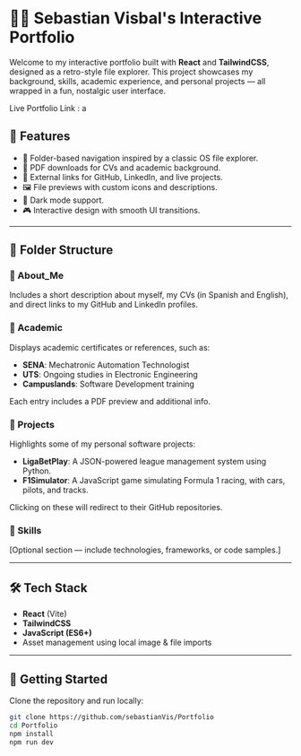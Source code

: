 # 🧑‍💻 Sebastian Visbal's Interactive Portfolio

Welcome to my interactive portfolio built with **React** and **TailwindCSS**, designed as a retro-style file explorer. This project showcases my background, skills, academic experience, and personal projects — all wrapped in a fun, nostalgic user interface.

Live Portfolio Link : a

## 🌟 Features

- 📁 Folder-based navigation inspired by a classic OS file explorer.
- 📄 PDF downloads for CVs and academic background.
- 🔗 External links for GitHub, LinkedIn, and live projects.
- 🖼️ File previews with custom icons and descriptions.
- 🌙 Dark mode support.
- 🎮 Interactive design with smooth UI transitions.

---

## 📂 Folder Structure

### 📁 About_Me
Includes a short description about myself, my CVs (in Spanish and English), and direct links to my GitHub and LinkedIn profiles.

### 📁 Academic
Displays academic certificates or references, such as:
- **SENA**: Mechatronic Automation Technologist
- **UTS**: Ongoing studies in Electronic Engineering
- **Campuslands**: Software Development training

Each entry includes a PDF preview and additional info.

### 📁 Projects
Highlights some of my personal software projects:
- **LigaBetPlay**: A JSON-powered league management system using Python.
- **F1Simulator**: A JavaScript game simulating Formula 1 racing, with cars, pilots, and tracks.

Clicking on these will redirect to their GitHub repositories.

### 📁 Skills
[Optional section — include technologies, frameworks, or code samples.]

---

## 🛠️ Tech Stack

- **React** (Vite)
- **TailwindCSS**
- **JavaScript (ES6+)**
- Asset management using local image & file imports

---

## 🚀 Getting Started

Clone the repository and run locally:

```bash
git clone https://github.com/sebastianVis/Portfolio
cd Portfolio
npm install
npm run dev
